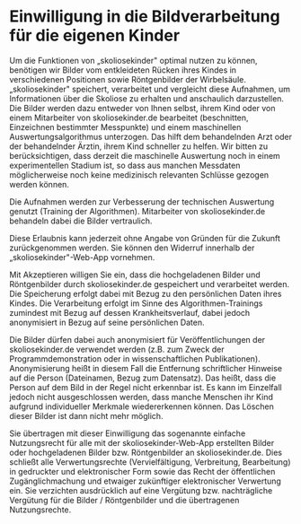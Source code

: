 Einwilligung in die Bildverarbeitung für die eigenen Kinder
===========================================================

Um die Funktionen von „skoliosekinder" optimal nutzen zu können,
benötigen wir Bilder vom entkleideten Rücken ihres Kindes in
verschiedenen Positionen sowie Röntgenbilder der Wirbelsäule.
„skoliosekinder" speichert, verarbeitet und vergleicht diese Aufnahmen,
um Informationen über die Skoliose zu erhalten und anschaulich
darzustellen. Die Bilder werden dazu entweder von Ihnen selbst, ihrem
Kind oder von einem Mitarbeiter von skoliosekinder.de bearbeitet
(beschnitten, Einzeichnen bestimmter Messpunkte) und einem maschinellen
Auswertungsalgorithmus unterzogen. Das hilft dem behandelnden Arzt oder
der behandelnder Ärztin, ihrem Kind schneller zu helfen. Wir bitten zu
berücksichtigen, dass derzeit die maschinelle Auswertung noch in einem
experimentellen Stadium ist, so dass aus manchen Messdaten
möglicherweise noch keine medizinisch relevanten Schlüsse gezogen werden
können.

Die Aufnahmen werden zur Verbesserung der technischen Auswertung genutzt
(Training der Algorithmen). Mitarbeiter von skoliosekinder.de behandeln
dabei die Bilder vertraulich.

Diese Erlaubnis kann jederzeit ohne Angabe von Gründen für die Zukunft
zurückgenommen werden. Sie können den Widerruf innerhalb der
„skoliosekinder"-Web-App vornehmen.

Mit Akzeptieren willigen Sie ein, dass die hochgeladenen Bilder und
Röntgenbilder durch skoliosekinder.de gespeichert und verarbeitet
werden. Die Speicherung erfolgt dabei mit Bezug zu den persönlichen
Daten ihres Kindes. Die Verarbeitung erfolgt im Sinne des
Algorithmen-Trainings zumindest mit Bezug auf dessen Krankheitsverlauf,
dabei jedoch anonymisiert in Bezug auf seine persönlichen Daten.

Die Bilder dürfen dabei auch anonymisiert für Veröffentlichungen der
skoliosekinder.de verwendet werden (z.B. zum Zweck der
Programmdemonstration oder in wissenschaftlichen Publikationen).
Anonymisierung heißt in diesem Fall die Entfernung schriftlicher
Hinweise auf die Person (Dateinamen, Bezug zum Datensatz). Das heißt,
dass die Person auf dem Bild in der Regel nicht erkennbar ist. Es kann
im Einzelfall jedoch nicht ausgeschlossen werden, dass manche Menschen
ihr Kind aufgrund individueller Merkmale wiedererkennen können. Das
Löschen dieser Bilder ist dann nicht mehr möglich.

Sie übertragen mit dieser Einwilligung das sogenannte einfache
Nutzungsrecht für alle mit der skoliosekinder-Web-App erstellten Bilder
oder hochgeladenen Bilder bzw. Röntgenbilder an skoliosekinder.de. Dies
schließt alle Verwertungsrechte (Vervielfältigung, Verbreitung,
Bearbeitung) in gedruckter und elektronischer Form sowie das Recht der
öffentlichen Zugänglichmachung und etwaiger zukünftiger elektronischer
Verwertung ein. Sie verzichten ausdrücklich auf eine Vergütung bzw.
nachträgliche Vergütung für die Bilder / Röntgenbilder und die
übertragenen Nutzungsrechte.
